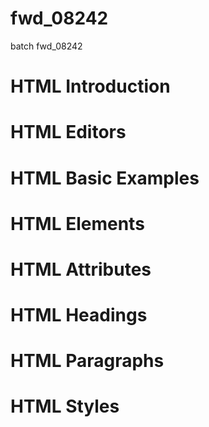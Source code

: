# fwd_08242
batch fwd_08242


# HTML Introduction
# HTML Editors
# HTML Basic Examples
# HTML Elements
# HTML Attributes
# HTML Headings
# HTML Paragraphs
# HTML Styles

